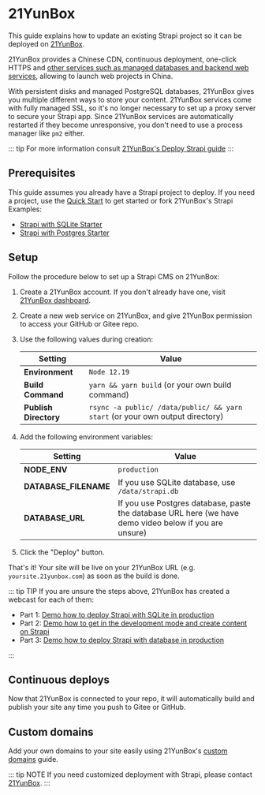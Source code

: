 # 21YunBox

This guide explains how to update an existing Strapi project so it can be deployed on [21YunBox](https://www.21yunbox.com).

21YunBox provides a Chinese CDN, continuous deployment, one-click HTTPS and [other services such as managed databases and backend web services](https://www.21yunbox.com/docs/#/), allowing to launch web projects in China.

With persistent disks and managed PostgreSQL databases, 21YunBox gives you multiple different ways to store your content. 21YunBox services come with fully managed SSL, so it's no longer necessary to set up a proxy server to secure your Strapi app. Since 21YunBox services are automatically restarted if they become unresponsive, you don't need to use a process manager like `pm2` either.

::: tip
For more information consult [21YunBox's Deploy Strapi guide](https://www.21yunbox.com/docs/#/deploy-strapi)
:::


## Prerequisites

This guide assumes you already have a Strapi project to deploy. If you need a project, use the [Quick Start](/developer-docs/latest/getting-started/quick-start.md) to get started or fork 21YunBox's Strapi Examples:
- [Strapi with SQLite Starter](https://gitee.com/eryiyunbox-examples/hello-strapi-sqlite)
- [Strapi with Postgres Starter](https://gitee.com/eryiyunbox-examples/hello-strapi-postgres)

## Setup

Follow the procedure below to set up a Strapi CMS on 21YunBox:

1. Create a 21YunBox account. If you don't already have one, visit [21YunBox dashboard](https://https://www.21yunbox.com/u/signup/).
2. Create a new web service on 21YunBox, and give 21YunBox permission to access your GitHub or Gitee repo.
3. Use the following values during creation:

   | Setting               | Value                                                 |
   | --------------------- | ------------------------------------------------ |
   | **Environment**       | `Node 12.19`                                    |
   | **Build Command**     | `yarn && yarn build` (or your own build command) |
   | **Publish Directory** | `rsync -a public/ /data/public/ && yarn start` (or your own output directory)        |

4. Add the following environment variables:

   | Setting               | Value                                                 |
   | --------------------- | ------------------------------------------------ |
   | **NODE_ENV**       | `production`                                    |
   | **DATABASE_FILENAME**     | If you use SQLite database, use `/data/strapi.db`|
   | **DATABASE_URL**     | If you use Postgres database, paste the database URL here (we have demo video below if you are unsure)|

5. Click the "Deploy" button.

That's it! Your site will be live on your 21YunBox URL (e.g. `yoursite.21yunbox.com`) as soon as the build is done.


::: tip TIP
If you are unsure the steps above, 21YunBox has created a webcast for each of them:

- Part 1: [Demo how to deploy Strapi with SQLite in production](https://www.bilibili.com/video/BV1fK4y1j7U8?zw)
- Part 2: [Demo how to get in the development mode and create content on Strapi](https://www.bilibili.com/video/BV1Ta4y1W7bD?zw)
- Part 3: [Demo how to deploy Strapi with database in production](https://www.bilibili.com/video/BV1Nf4y1k7ZP/)

:::

## Continuous deploys

Now that 21YunBox is connected to your repo, it will automatically build and publish your site any time you push to Gitee or GitHub.

## Custom domains

Add your own domains to your site easily using 21YunBox's [custom domains](https://www.21yunbox.com/docs/#/custom-domains) guide.

::: tip NOTE
If you need customized deployment with Strapi, please contact [21YunBox](https://www.21yunbox.com/docs/#/contact).
:::

